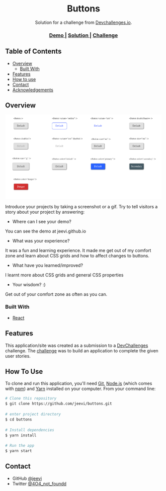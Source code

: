 <!-- Please update value in the {}  -->

<h1 align="center">Buttons</h1>

<div align="center">
   Solution for a challenge from  <a href="http://devchallenges.io" target="_blank">Devchallenges.io</a>.
</div>

<div align="center">
  <h3>
    <a href="https://{your-demo-link.your-domain}">
      Demo
    </a>
    <span> | </span>
    <a href="https://{your-url-to-the-solution}">
      Solution
    </a>
    <span> | </span>
    <a href="https://devchallenges.io/challenges/ohgVTyJCbm5OZyTB2gNY">
      Challenge
    </a>
  </h3>
</div>

<!-- TABLE OF CONTENTS -->

## Table of Contents

- [Overview](#overview)
  - [Built With](#built-with)
- [Features](#features)
- [How to use](#how-to-use)
- [Contact](#contact)
- [Acknowledgements](#acknowledgements)

<!-- OVERVIEW -->

## Overview

![screenshot](https://github.com/jeevi/buttons/blob/main/ui/src/screenshot.png)

Introduce your projects by taking a screenshot or a gif. Try to tell visitors a story about your project by answering:

- Where can I see your demo?

You can see the demo at jeevi.github.io

- What was your experience?

It was a fun and learning experience. It made me get out of my comfort zone and learn about CSS grids and how to affect changes to buttons.

- What have you learned/improved?

I learnt more about CSS grids and general CSS properties

- Your wisdom? :)

Get out of your comfort zone as often as you can.

### Built With

<!-- This section should list any major frameworks that you built your project using. Here are a few examples.-->

- [React](https://reactjs.org/)

## Features

<!-- List the features of your application or follow the template. Don't share the figma file here :) -->

This application/site was created as a submission to a [DevChallenges](https://devchallenges.io/challenges) challenge. The [challenge](https://devchallenges.io/challenges/ohgVTyJCbm5OZyTB2gNY) was to build an application to complete the given user stories.

## How To Use

<!-- This is an example, please update according to your application -->

To clone and run this application, you'll need [Git](https://git-scm.com), [Node.js](https://nodejs.org/en/download/) (which comes with [npm](http://npmjs.com)) and [Yarn](https://classic.yarnpkg.com/en/docs/install/#mac-stable) installed on your computer. From your command line:

```bash
# Clone this repository
$ git clone https://github.com/jeevi/buttons.git

# enter project directory
$ cd buttons

# Install dependencies
$ yarn install

# Run the app
$ yarn start
```

## Contact

- GitHub [@jeevi](https://{github.com/jeevi})
- Twitter [@4O4_not_foundd](https://{twitter.com/4O4_not_foundd})
